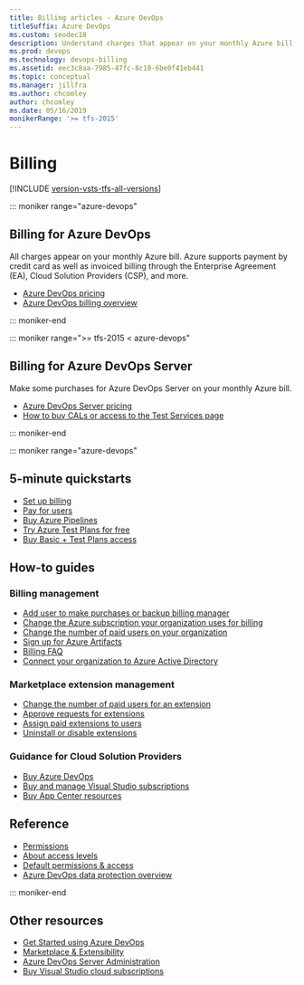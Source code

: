 ```yaml
---
title: Billing articles - Azure DevOps
titleSuffix: Azure DevOps
ms.custom: seodec18
description: Understand charges that appear on your monthly Azure bill, that support Enterprise Agreement (EA), Cloud Solution Provider (CSP), Licensing, and Direct/Pay-As-You-Go Azure subscriptions.  
ms.prod: devops
ms.technology: devops-billing
ms.assetid: eec3c8aa-7985-47fc-8c10-6be0f41eb441
ms.topic: conceptual
ms.manager: jillfra
ms.author: chcomley
author: chcomley
ms.date: 05/16/2019
monikerRange: '>= tfs-2015'
---
```


# Billing 

[!INCLUDE [version-vsts-tfs-all-versions](../../_shared/version-vsts-tfs-all-versions.md)]

::: moniker range="azure-devops"

## Billing for Azure DevOps

All charges appear on your monthly Azure bill. Azure supports payment by credit card as well as invoiced billing through the Enterprise Agreement (EA), Cloud Solution Providers (CSP), and more.

* [Azure DevOps pricing](https://azure.microsoft.com/pricing/details/devops/azure-devops-services/)
* [Azure DevOps billing overview](overview.md)

::: moniker-end

::: moniker range=">= tfs-2015 < azure-devops"

## Billing for Azure DevOps Server  

Make some purchases for Azure DevOps Server on your monthly Azure bill.  

* [Azure DevOps Server pricing](https://visualstudio.microsoft.com/team-services/tfs-pricing/)
* [How to buy CALs or access to the Test Services page](buy-access-tfs-test-hub.md)

::: moniker-end

::: moniker range="azure-devops"

## 5-minute quickstarts  

* [Set up billing](set-up-billing-for-your-organization-vs.md)
* [Pay for users](buy-basic-access-add-users.md)
* [Buy Azure Pipelines](buy-more-build-vs.md)
* [Try Azure Test Plans for free](try-additional-features-vs.md)
* [Buy Basic + Test Plans access](buy-basic-plus-test-plans.md)

## How-to guides

### Billing management

* [Add user to make purchases or backup billing manager](add-backup-billing-managers.md)
* [Change the Azure subscription your organization uses for billing](change-azure-subscription.md)
* [Change the number of paid users on your organization](buy-basic-access-add-users.md)
* [Sign up for Azure Artifacts](../../artifacts/sign-up-azure-artifacts.md)
* [Billing FAQ](billing-faq.md)
* [Connect your organization to Azure Active Directory](../accounts/connect-organization-to-azure-ad.md)

### Marketplace extension management

* [Change the number of paid users for an extension](buy-basic-access-add-users.md)
* [Approve requests for extensions](../../marketplace/approve-extensions.md?toc=/azure/devops/billing/toc.json&bc=/azure/devops/billing/breadcrumb/toc.json&view=azure-devops)
* [Assign paid extensions to users](../../marketplace/assign-paid-extensions.md?toc=/azure/devops/billing/toc.json&bc=/azure/devops/billing/breadcrumb/toc.json&view=azure-devops)
* [Uninstall or disable extensions](../../marketplace/uninstall-disable-extensions.md?toc=/azure/devops/billing/toc.json&bc=/azure/devops/billing/breadcrumb/toc.json&view=azure-devops)

### Guidance for Cloud Solution Providers

* [Buy Azure DevOps](csp/buy-csp-azure-devops.md)
* [Buy and manage Visual Studio subscriptions](/visualstudio/subscriptions/vscloud-csp)
* [Buy App Center resources](csp/buy-vs-app-center.md)

## Reference

* [Permissions](../security/index.md?toc=/azure/devops/billing/toc.json&bc=/azure/devops/billing/breadcrumb/toc.json&view=azure-devops)
* [About access levels](../security/access-levels.md?toc=/azure/devops/billing/toc.json&bc=/azure/devops/billing/breadcrumb/toc.json&view=azure-devops)
* [Default permissions & access](../security/permissions-access.md?toc=/azure/devops/billing/toc.json&bc=/azure/devops/billing/breadcrumb/toc.json&view=azure-devops)
* [Azure DevOps data protection overview](../../organizations/security/data-protection.md?toc=/azure/devops/organizations/billing/toc.json&bc=/azure/devops/organizations/billing/breadcrumb/toc.json)

::: moniker-end

## Other resources

- [Get Started using Azure DevOps](../../get-started/index.md)
- [Marketplace & Extensibility](../../marketplace-extensibility/index.md)
- [Azure DevOps Server Administration](/azure/devops/server/server/index)
- [Buy Visual Studio cloud subscriptions](/visualstudio/subscriptions/vscloud-overview)

